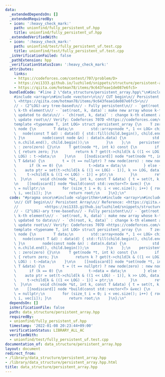 ```yaml
---
data:
  _extendedDependsOn: []
  _extendedRequiredBy:
  - icon: ':heavy_check_mark:'
    path: unionfind/fully_persistent_uf.hpp
    title: unionfind/fully_persistent_uf.hpp
  _extendedVerifiedWith:
  - icon: ':heavy_check_mark:'
    path: unionfind/test/fully_persistent_uf.test.cpp
    title: unionfind/test/fully_persistent_uf.test.cpp
  _isVerificationFailed: false
  _pathExtension: hpp
  _verificationStatusIcon: ':heavy_check_mark:'
  attributes:
    links:
    - https://codeforces.com/contest/707/problem/D>
    - https://ei1333.github.io/luzhiled/snippets/structure/persistent-array.html>
    - https://qiita.com/hotman78/items/9c643feae1de087e6fc5>
  bundledCode: "#line 2 \"data_structure/persistent_array.hpp\"\n#include <algorithm>\n\
    #include <array>\n#include <vector>\n\n// CUT begin\n// Persistent Array\n// Reference:\
    \ <https://qiita.com/hotman78/items/9c643feae1de087e6fc5>\n//            <https://ei1333.github.io/luzhiled/snippets/structure/persistent-array.html>\n\
    // - (2^LOG)-ary tree-based\n// - Fully persistent\n// - `get(root, k)`:  get\
    \ k-th element\n// - `set(root, k, data)`: make new array whose k-th element is\
    \ updated to data\n// - `ch(root, k, data)` : change k-th element and implicitly\
    \ update root\n// Verify: Codeforces 707D <https://codeforces.com/contest/707/problem/D>\n\
    template <typename T, int LOG> struct persistent_array {\n    T zero;\n    struct\
    \ node {\n        T data;\n        std::array<node *, 1 << LOG> child;\n     \
    \   node(const T &d) : data(d) { std::fill(child.begin(), child.end(), nullptr);\
    \ }\n        node(const node &n) : data(n.data) {\n            std::copy(n.child.begin(),\
    \ n.child.end(), child.begin());\n        }\n    };\n    persistent_array(T zero)\
    \ : zero(zero) {}\n\n    T get(node *t, int k) const {\n        if (t == nullptr)\
    \ { return zero; }\n        return k ? get(t->child[k & ((1 << LOG) - 1)], k >>\
    \ LOG) : t->data;\n    }\n\n    [[nodiscard]] node *set(node *t, int k, const\
    \ T &data) {\n        t = (t == nullptr) ? new node(zero) : new node(*t);\n  \
    \      if (k == 0) {\n            t->data = data;\n        } else {\n        \
    \    auto ptr = set(t->child[k & ((1 << LOG) - 1)], k >> LOG, data);\n       \
    \     t->child[k & ((1 << LOG) - 1)] = ptr;\n        }\n        return t;\n  \
    \  }\n\n    void ch(node *&t, int k, const T &data) { t = set(t, k, data); }\n\
    \n    [[nodiscard]] node *build(const std::vector<T> &vec) {\n        node *root\
    \ = nullptr;\n        for (size_t i = 0; i < vec.size(); i++) { root = set(root,\
    \ i, vec[i]); }\n        return root;\n    }\n};\n"
  code: "#pragma once\n#include <algorithm>\n#include <array>\n#include <vector>\n\
    \n// CUT begin\n// Persistent Array\n// Reference: <https://qiita.com/hotman78/items/9c643feae1de087e6fc5>\n\
    //            <https://ei1333.github.io/luzhiled/snippets/structure/persistent-array.html>\n\
    // - (2^LOG)-ary tree-based\n// - Fully persistent\n// - `get(root, k)`:  get\
    \ k-th element\n// - `set(root, k, data)`: make new array whose k-th element is\
    \ updated to data\n// - `ch(root, k, data)` : change k-th element and implicitly\
    \ update root\n// Verify: Codeforces 707D <https://codeforces.com/contest/707/problem/D>\n\
    template <typename T, int LOG> struct persistent_array {\n    T zero;\n    struct\
    \ node {\n        T data;\n        std::array<node *, 1 << LOG> child;\n     \
    \   node(const T &d) : data(d) { std::fill(child.begin(), child.end(), nullptr);\
    \ }\n        node(const node &n) : data(n.data) {\n            std::copy(n.child.begin(),\
    \ n.child.end(), child.begin());\n        }\n    };\n    persistent_array(T zero)\
    \ : zero(zero) {}\n\n    T get(node *t, int k) const {\n        if (t == nullptr)\
    \ { return zero; }\n        return k ? get(t->child[k & ((1 << LOG) - 1)], k >>\
    \ LOG) : t->data;\n    }\n\n    [[nodiscard]] node *set(node *t, int k, const\
    \ T &data) {\n        t = (t == nullptr) ? new node(zero) : new node(*t);\n  \
    \      if (k == 0) {\n            t->data = data;\n        } else {\n        \
    \    auto ptr = set(t->child[k & ((1 << LOG) - 1)], k >> LOG, data);\n       \
    \     t->child[k & ((1 << LOG) - 1)] = ptr;\n        }\n        return t;\n  \
    \  }\n\n    void ch(node *&t, int k, const T &data) { t = set(t, k, data); }\n\
    \n    [[nodiscard]] node *build(const std::vector<T> &vec) {\n        node *root\
    \ = nullptr;\n        for (size_t i = 0; i < vec.size(); i++) { root = set(root,\
    \ i, vec[i]); }\n        return root;\n    }\n};\n"
  dependsOn: []
  isVerificationFile: false
  path: data_structure/persistent_array.hpp
  requiredBy:
  - unionfind/fully_persistent_uf.hpp
  timestamp: '2022-01-08 20:23:44+09:00'
  verificationStatus: LIBRARY_ALL_AC
  verifiedWith:
  - unionfind/test/fully_persistent_uf.test.cpp
documentation_of: data_structure/persistent_array.hpp
layout: document
redirect_from:
- /library/data_structure/persistent_array.hpp
- /library/data_structure/persistent_array.hpp.html
title: data_structure/persistent_array.hpp
---
```

